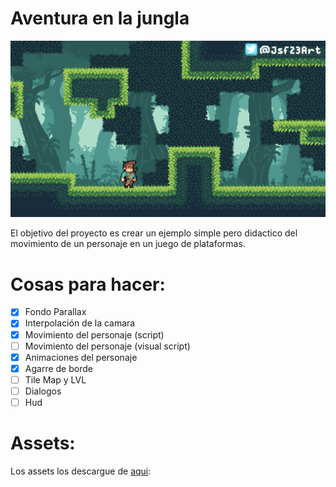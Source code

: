 # Aventura en la jungla
![aventura en la jungla](https://github.com/andresTapari/godot_platform_basic_movement/blob/main/assets/Jungle%20Asset%20Pack/mockup.png)

El objetivo del proyecto es crear un ejemplo simple pero didactico del movimiento de un personaje en un juego de plataformas. 

# Cosas para hacer:
- [x] Fondo Parallax
- [x] Interpolación de la camara
- [x] Movimiento del personaje (script)
- [ ] Movimiento del personaje (visual script)
- [x] Animaciones del personaje
- [x] Agarre de borde
- [ ] Tile Map y LVL
- [ ] Dialogos
- [ ] Hud

# Assets:
Los assets los descargue de [aqui](https://jesse-m.itch.io/jungle-pack):
